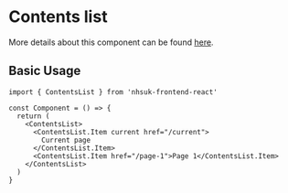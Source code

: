 # Contents list

More details about this component can be found [here](https://service-manual.nhs.uk/design-system/components/content-list).

## Basic Usage

```tsx
import { ContentsList } from 'nhsuk-frontend-react'

const Component = () => {
  return (
    <ContentsList>
      <ContentsList.Item current href="/current">
        Current page
      </ContentsList.Item>
      <ContentsList.Item href="/page-1">Page 1</ContentsList.Item>
    </ContentsList>
  )
}
```
